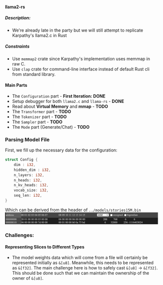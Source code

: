 #### llama2-rs

##### Description:
- We're already late in the party but we will still attempt to replicate Karpathy's llama2.c in Rust


##### Constraints
- Use `memmap2` crate since Karpathy's implementation uses memmap in raw C.
- Use `clap` crate for command-line interface instead of default Rust cli from standard library.

#### Main Parts
- The `Configuration` part - **First Iteration: DONE**
- Setup debugger for both `llama2.c` and `llama-rs` - **DONE**
- Read about **Virtual Memory** and **mmap** - **TODO**
- The `Transformer` part - **TODO**
- The `Tokenizer` part - **TODO**
- The `Sampler` part - **TODO**
- The `Mode` part (Generate/Chat) - **TODO**


### Parsing Model File
First, we fill up the necessary data for the configuration:

```rust
struct Config {
    dim : i32,
    hidden_dim : i32,
    n_layers: i32,
    n_heads: i32,
    n_kv_heads: i32,
    vocab_size: i32,
    seq_len: i32,
}
```
Which can be derived from the header of `../models/stories15M.bin`
![header](assets/header_models.png)
### Challenges:

#### Representing Slices to Different Types
- The model weights data which will come from a file will certainly be represented initially as `&[u8]`. Meanwhile, this needs to be represented as `&[f32]`. The main challenge here is how to safely cast `&[u8]` -> `&[f32]`. This should be done such that we can maintain the ownership of the owner of `&[u8]`.  